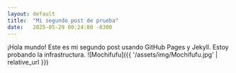 ```yaml
---
layout: default
title:  "Mi segundo post de prueba"
date:   2025-05-29 00:24:00 -0300
---
```


¡Hola mundo! Este es mi segundo post usando GitHub Pages y Jekyll.
Estoy probando la infrastructura.
![Mochifufu]({{ '/assets/img/Mochifufu.jpg' | relative_url }})